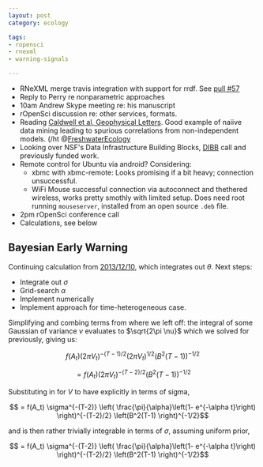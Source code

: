 ```yaml
---
layout: post
category: ecology

tags: 
- ropensci
- rnexml
- warning-signals

---
```



- RNeXML merge travis integration with support for rrdf. See [pull #57](https://github.com/ropensci/RNeXML/pull/57)
- Reply to Perry re nonparametric approaches
- 10am Andrew Skype meeting re: his manuscript
- rOpenSci discussion re: other services, formats. 
- Reading [Caldwell et al, Geophysical Letters](http://doi.org/10.1002/2014GL059205 "Statistical Significance of Climate Sensitivity Predictors Obtained by Data Mining"). Good example of naiive data mining leading to spurious correlations from non-independent models.  (/ht @[FreshwaterEcology](http://twitter.com/FreshwaterEcology)
- Looking over NSF's Data Infrastructure Building Blocks, [DIBB](http://www.nsf.gov/funding/pgm_summ.jsp?pims_id=504776&WT.mc_id=USNSF_39&WT.mc_ev=click) call and previously funded work.  
- Remote control for Ubuntu via android?  Considering: 
  - xbmc with xbmc-remote: Looks promising if a bit heavy; connection unsuccessful.  
  - WiFi Mouse successful connection via autoconnect and thethered wireless, works pretty smothly with limited setup.  Does need root running `mouseserver`, installed from an open source `.deb` file.  
- 2pm rOpenSci conference call
- Calculations, see below 



Bayesian Early Warning
----------------------

Continuing calculation from [2013/12/10](http://carlboettiger.info/2013/12/10/notes.html), which integrates out $\theta$.  Next steps: 

- Integrate out $\sigma$
- Grid-search $\alpha$
- Implement numerically
- Implement approach for time-heterogeneous case.  


Simplifying and combing terms from where we left off: the integral of some Gaussian of variance $\nu$ evaluates to $\sqrt{2\pi \nu}$ which we solved for previously, giving us:  

$$f(A_t) \left( 2 \pi V_t \right)^{-(T-1)/2} \left( 2 \pi V_t \right)^{1/2}  \left(B^2(T-1) \right)^{-1/2}$$

$$ = f(A_t) \left( 2 \pi V_t \right)^{-(T-2)/2}   \left(B^2(T-1) \right)^{-1/2}$$

Substituting in for $V$ to have explicitly in terms of sigma, 

$$ = f(A_t)  \sigma^{-(T-2)} \left( \frac{\pi}{\alpha}\left(1- e^{-\alpha t}\right) \right)^{-(T-2)/2}   \left(B^2(T-1) \right)^{-1/2}$$

and is then rather trivially integrable in terms of $\sigma$, assuming uniform prior,  

$$ =  f(A_t)  \sigma^{-(T-2)} \left( \frac{\pi}{\alpha}\left(1- e^{-\alpha t}\right) \right)^{-(T-2)/2}   \left(B^2(T-1) \right)^{-1/2}$$



